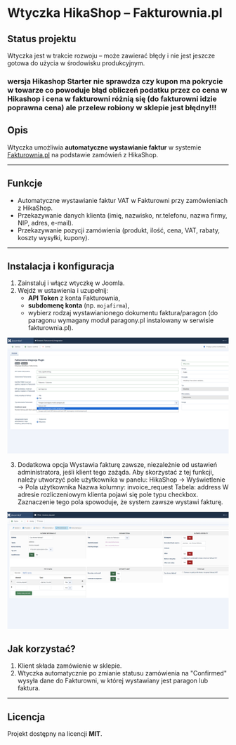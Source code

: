 # Wtyczka HikaShop – Fakturownia.pl

## Status projektu  
Wtyczka jest w trakcie rozwoju – może zawierać błędy i nie jest jeszcze gotowa do użycia w środowisku produkcyjnym.  

### wersja Hikashop Starter nie sprawdza czy kupon ma pokrycie w towarze co powoduje błąd obliczeń podatku przez co cena w Hikashop i cena w fakturowni różnią się (do fakturowni idzie poprawna cena) ale przelew robiony w sklepie jest błędny!!!

## Opis
Wtyczka umożliwia **automatyczne wystawianie faktur** w systemie [Fakturownia.pl](https://fakturownia.pl) na podstawie zamówień z HikaShop.  

---

## Funkcje
- Automatyczne wystawianie faktur VAT w Fakturowni przy zamówieniach z HikaShop.  
- Przekazywanie danych klienta (imię, nazwisko, nr.telefonu, nazwa firmy, NIP, adres, e-mail).  
- Przekazywanie pozycji zamówienia (produkt, ilość, cena, VAT, rabaty, koszty wysyłki, kupony).  

---

## Instalacja i konfiguracja
1. Zainstaluj i włącz wtyczkę w Joomla.  
2. Wejdź w ustawienia i uzupełnij:  
   - **API Token** z konta Fakturownia,  
   - **subdomenę konta** (np. `mojafirma`),  
   - wybierz rodzaj wystawianionego dokumentu faktura/paragon (do paragonu wymagany moduł paragony.pl instalowany w serwisie fakturownia.pl).
  
![pole użytkownika hikashop](https://github.com/pablop76/plg_fakturownia/blob/main/image-2.png?raw=true)
     
3. Dodatkowa opcja
   Wystawia fakturę zawsze, niezależnie od ustawień administratora, jeśli klient tego zażąda.
   Aby skorzystać z tej funkcji, należy utworzyć pole użytkownika w panelu:
   HikaShop → Wyświetlenie → Pola użytkownika
   Nazwa kolumny: invoice_request
   Tabela: address
   W adresie rozliczeniowym klienta pojawi się pole typu checkbox. Zaznaczenie tego pola spowoduje, że system zawsze wystawi fakturę.
   
![pole użytkownika hikashop](https://github.com/pablop76/plg_fakturownia/blob/main/image.png?raw=true)

## Jak korzystać?
1. Klient składa zamówienie w sklepie.  
2. Wtyczka automatycznie po zmianie statusu zamówienia na "Confirmed" wysyła dane do Fakturowni, w której wystawiany jest paragon lub faktura.   

---

## Licencja
Projekt dostępny na licencji **MIT**.

